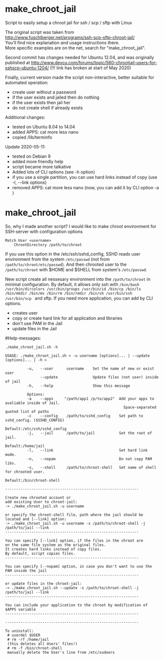 # make_chroot_jail
Script to easily setup a chroot jail for ssh / scp / sftp with Linux

The original script was taken from  
http://www.fuschlberger.net/programs/ssh-scp-sftp-chroot-jail/  
You'll find nice explanation and usage instructions there.  
More specific examples are on the net, search for "make_chroot_jail".

Second commit has changes needed for Ubuntu 12.04, and was originally published at
http://www.devcu.com/forums/topic/560-chrootjail-users-for-sshscp-ubuntu-1204/ (!!! link has broken at start of May 2020)

Finally, current version made the script non-interactive, better suitable for automated operation:
 * create user without a password
 * if the user exists and jailed then do nothing
 * if the user exists then jail her
 * do not create shell if already exists

Additional changes:
 * tested on Ubuntu 8.04 to 14.04
 * added APPS: cat more less nano
 * copied /lib/terminfo

Update 2020-05-11:
 * tested on Debian 9
 * added more friendly help
 * script became more talkative
 * Added lots of CLI options (see -h option)
 * if you use a single partition, you can use hard links instead of copy (use -l, --link options)
 * removed APPS: cat more less nano (now, you can add it by CLI option -a )

# make_chroot_jail

So, why I made another script?
I would like to make chroot environment for SSH-server with configuration options
```
Match User <username>
    ChrootDirectory /path/to/chroot
```
If you use this option in the /etc/ssh/sshd_config, SSHD reads user environment from the system `/etc/passwd` (not from `/path/to/chroot/etc/passwd`).
And then chrooted user to the `/path/to/chroot` with $HOME and $SHELL from system's `/etc/passwd`.

New script create all nessesary environment into the `/path/to/chroot` in minimal configuration.
By default, it allows only ssh with `/bin/bash /usr/bin/dircolors /usr/bin/groups /usr/bin/id /bin/cp /bin/ls /bin/mkdir /bin/mv /bin/rm /bin/rmdir /bin/sh /usr/bin/ssh /usr/bin/scp ` and sftp.
If you need more application, you can add by CLI options.
- creates user
- copy or create hard link for all application and libraries
- don't use PAM in the Jail
- update files in the Jail



#Help-messages:
```
./make_chroot_jail.sh -h

USAGE: ./make_chroot_jail.sh < -u username [options]... | --update [options]... | -h >

          -u,   --user      username    Set the name of new or exist user
                --update                Update files (not user) inside of jail
          -h,   --help                  Show this message

          Options:
          -a    --apps     "/path/app1 /p/to/app2"  Add your apps to avaliable inside of Jail.
                                                      Space-separated quoted list of paths
          -c    --config    /path/to/sshd_config    Set path to sshd_config. ($SSHD_CONFIG)
                                                      Default:/etc/ssh/sshd_config
          -j,   --jail      /path/to/jail           Set the root of jail.
                                                      Default:/home/jail
          -l,   --link                              Set hard link mode.
          -n,   --nopam                             Do not copy PAM libs.
          -s,   --shell     /path/to/chroot-shell   Set name of shell for chrooted user.
                                                      Default:/bin/chroot-shell

-------------------------------------------------------------

Create new chrooted account or
add existing User to chroot-jail:
-> ./make_chroot_jail.sh -u username

or specify the chroot-shell file, path where the jail should be located and [--link] option:
-> ./make_chroot_jail.sh -u username -s /path/to/chroot-shell -j /path/to/jail --link
-------------------------------------------------------------

You can specify [--link] option, if the files in the chroot are
on the same file system as the original files.
It creates hard links instead of copy files.
By default, script copies files.
-------------------------------------------------------------

You can specify [--nopam] option, in case you don't want to use the PAM inside the jail
-------------------------------------------------------------

or update files in the chroot-jail:
-> ./make_chroot_jail.sh --update -s /path/to/chroot-shell -j /path/to/jail --link
-------------------------------------------------------------

You can include your application to the chroot by modification of $APPS variable
-------------------------------------------------------------

-------------------------------------------------------------

To uninstall:
 # userdel $USER
 # rm -rf /home/jail
 (this deletes all Users' files!)
 # rm -f /bin/chroot-shell
 manually delete the User's line from /etc/sudoers

```
